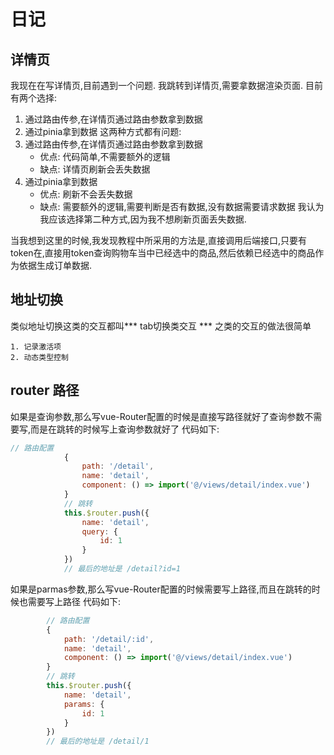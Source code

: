 # 日记

## 详情页

我现在在写详情页,目前遇到一个问题.
我跳转到详情页,需要拿数据渲染页面.
目前有两个选择:
1. 通过路由传参,在详情页通过路由参数拿到数据
2. 通过pinia拿到数据
这两种方式都有问题:
1. 通过路由传参,在详情页通过路由参数拿到数据
    - 优点: 代码简单,不需要额外的逻辑
    - 缺点: 详情页刷新会丢失数据
2. 通过pinia拿到数据
    - 优点: 刷新不会丢失数据
    - 缺点: 需要额外的逻辑,需要判断是否有数据,没有数据需要请求数据
我认为我应该选择第二种方式,因为我不想刷新页面丢失数据.

当我想到这里的时候,我发现教程中所采用的方法是,直接调用后端接口,只要有token在,直接用token查询购物车当中已经选中的商品,然后依赖已经选中的商品作为依据生成订单数据.

## 地址切换

类似地址切换这类的交互都叫*** tab切换类交互 ***
之类的交互的做法很简单

    1. 记录激活项
    2. 动态类型控制

## router 路径

如果是查询参数,那么写vue-Router配置的时候是直接写路径就好了查询参数不需要写,而是在跳转的时候写上查询参数就好了
代码如下:

```` js
// 路由配置
            {
                path: '/detail',
                name: 'detail',
                component: () => import('@/views/detail/index.vue')
            }
            // 跳转
            this.$router.push({
                name: 'detail',
                query: {
                    id: 1
                }
            })
            // 最后的地址是 /detail?id=1
````

如果是parmas参数,那么写vue-Router配置的时候需要写上路径,而且在跳转的时候也需要写上路径
代码如下:

```` js
        // 路由配置
        {
            path: '/detail/:id',
            name: 'detail',
            component: () => import('@/views/detail/index.vue')
        }
        // 跳转
        this.$router.push({
            name: 'detail',
            params: {
                id: 1
            }
        })
        // 最后的地址是 /detail/1
````